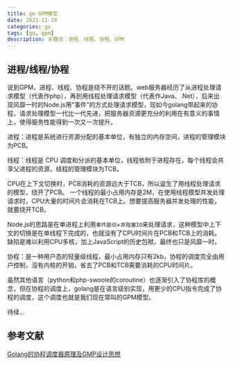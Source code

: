 ```yaml
---
title: go-GPM模型
date: 2021-11-19
categories: go
tags: [go, gpm]
description: 关键词：进程、线程、协程、GPM
---
```


## 进程/线程/协程

说到GPM，进程、线程、协程是绕不开的话题。web服务器经历了从进程处理请求模型（代表作php），再到用线程处理请求模型（代表作Java、.Net），后来出现风靡一时的Node.js用“事件”的方式处理请求模型，现如今golang带起来的协程，请求处理模型一代比一代先进，把服务器资源更充分的利用在有意义的事情上，使得服务性能得到一次又一次提升。  

进程：进程是系统进行资源分配的基本单位，有独立的内存空间，进程的管理模块为PCB。

线程：线程是 CPU 调度和分派的基本单位，线程依附于进程存在，每个线程会共享父进程的资源，线程的管理模块为TCB。

CPU在上下文切换时，PCB消耗的资源远大于TCB，所以诞生了用线程处理请求的模型，绕开了PCB。 一个线程的最小占用内存是2M，在使用线程模型并发处理请求时，CPU大量的时间片会消耗在TCB上。想要提高服务器并发处理的性能，就要绕开TCB。

Node.js的思路是在单进程上利用`事件驱动`+`非阻塞IO`来处理请求，这种模型中上下文的切换是在单线程下完成的，也就没有了CPU时间片在PCB和TCB上的消耗。缺陷是难以利用CPU多核，加上JavaScript的历史包袱，最终也只是风靡一时。

协程：是一种用户态的轻量级线程，最小占用内存只有2kb，协程的调度完全由用户控制，没有内核的开销，省去了PCB和TCB需要消耗的CPU时间片。

虽然其他语言（python和php-swoole的coroutine）也逐渐引入了协程库的概念，但在协程的调度上，golang是在语言级别实现，用更少的CPU指令完成了协程的调度，这个调度也就是我们现在常叫的GPM模型。

待续...


## 参考文献
[Golang的协程调度器原理及GMP设计思想](https://www.kancloud.cn/aceld/golang/1958305)